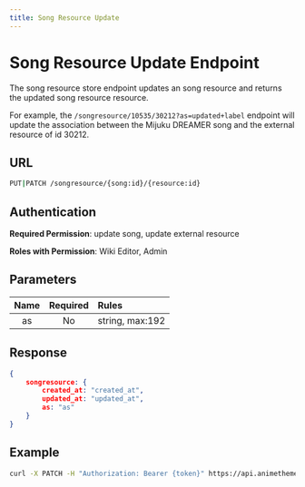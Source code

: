 ```yaml
---
title: Song Resource Update
---
```


# Song Resource Update Endpoint

The song resource store endpoint updates an song resource and returns the updated song resource resource.

For example, the `/songresource/10535/30212?as=updated+label` endpoint will update the association between the Mijuku DREAMER song and the external resource of id 30212.

## URL

```sh
PUT|PATCH /songresource/{song:id}/{resource:id}
```

## Authentication

**Required Permission**: update song, update external resource

**Roles with Permission**: Wiki Editor, Admin

## Parameters

| Name        | Required | Rules           |
| :---------: | :------: | :-------------- |
| as          | No       | string, max:192 |

## Response

```json
{
    songresource: {
        created_at: "created_at",
        updated_at: "updated_at",
        as: "as"
    }
}
```

## Example

```bash
curl -X PATCH -H "Authorization: Bearer {token}" https://api.animethemes.moe/songresource/
```
